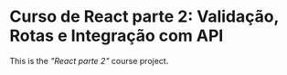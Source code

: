 # Curso de React parte 2: Validação, Rotas e Integração com API

This is the _"React parte 2"_ course project.

<!-- It consists in a authors formulary with remove feature. In this project I used the concepts of *React Hooks* and *Material Design* with Materialize library.
 -->
<!-- [Certificate link](https://cursos.alura.com.br/certificate/d27af746-e93f-49c8-8541-e13197b06d4c) -->